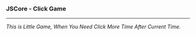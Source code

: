 ### **JSCore - Click Game**
___
*This is Little Game, When You Need Click More Time After Current Time.*
